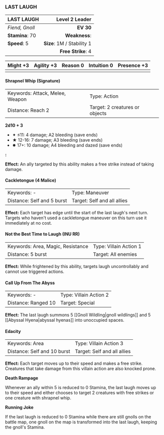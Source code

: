 ### LAST LAUGH

| LAST LAUGH      |         **Level 2 Leader** |
| :-------------- | -------------------------: |
| *Fiend, Gnoll*  |                  **EV 30** |
| **Stamina**: 70 |              **Weakness**: |
| **Speed**: 5    | **Size**: 1M / Stability 1 |
|                 |         **Free Strike**: 4 |

| **Might** +3 | **Agility** +3 | **Reason** 0 | **Intuition** 0 | **Presence** +3 |
| ------------ | -------------- | ------------ | --------------- | --------------- |
|              |                |              |                 |                 |

#### Shrapnel Whip (Signature)

|                                 |                                |
| :------------------------------ | :----------------------------- |
| Keywords: Attack, Melee, Weapon | Type: Action                   |
| Distance: Reach 2               | Target: 2 creatures or objects |

**2d10 + 3**

- ✦ ≤11: 4 damage; A2 bleeding (save ends)
- ★ 12-16: 7 damage; A3 bleeding (save ends)
- ✸ 17+: 10 damage; A4 bleeding and dazed (save ends)

**:**

**Effect:** An ally targeted by this ability makes a free strike instead of taking damage.

#### Cackletongue (4 Malice)

|                            |                             |
| :------------------------- | :-------------------------- |
| Keywords: -                | Type: Maneuver              |
| Distance: Self and 5 burst | Target: Self and all allies |

**Effect:** Each target has edge until the start of the last laugh's next turn. Targets who haven't used a cackletongue maneuver on this turn use it immediately at no cost.

#### Not the Best Time to Laugh (INU RR)

|                                   |                        |
| :-------------------------------- | :--------------------- |
| Keywords: Area, Magic, Resistance | Type: Villain Action 1 |
| Distance: 5 burst                 | Target: All enemies    |

**Effect:** While frightened by this ability, targets laugh uncontrollably and cannot use triggered actions.

#### Call Up From The Abyss

|                     |                        |
| :------------------ | :--------------------- |
| Keywords: -         | Type: Villain Action 2 |
| Distance: Ranged 10 | Target: Special        |

**Effect:** The last laugh summons 5 [[Gnoll Wildling|gnoll wildlings]] and 5 [[Abyssal Hyena|abyssal hyenas]] into unoccupied spaces.

#### Edacity

|                             |                             |
| :-------------------------- | :-------------------------- |
| Keywords: Area              | Type: Villain Action 3      |
| Distance: Self and 10 burst | Target: Self and all allies |

**Effect:** Each target moves up to their speed and makes a free strike. Creatures that take damage from this villain action are also knocked prone.

**Death Rampage**

Whenever an ally within 5 is reduced to 0 Stamina, the last laugh moves up to their speed and either chooses to target 2 creatures with free strikes or one creature with shrapnel whip.

**Running Joke**

If the last laugh is reduced to 0 Stamina while there are still gnolls on the battle map, one gnoll on the map is transformed into the last laugh, keeping the gnoll's Stamina.
